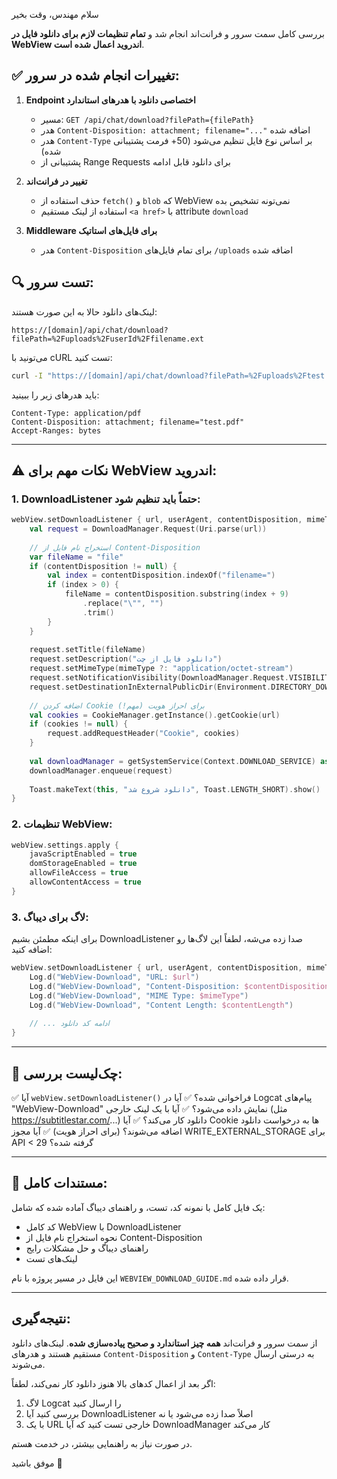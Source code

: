 سلام مهندس، وقت بخیر

بررسی کامل سمت سرور و فرانت‌اند انجام شد و **تمام تنظیمات لازم برای دانلود فایل در WebView اندروید اعمال شده است**.

## ✅ تغییرات انجام شده در سرور:

1. **Endpoint اختصاصی دانلود با هدرهای استاندارد**
   - مسیر: `GET /api/chat/download?filePath={filePath}`
   - هدر `Content-Disposition: attachment; filename="..."` اضافه شده
   - هدر `Content-Type` بر اساس نوع فایل تنظیم می‌شود (50+ فرمت پشتیبانی شده)
   - پشتیبانی از Range Requests برای دانلود قابل ادامه

2. **تغییر در فرانت‌اند**
   - حذف استفاده از `fetch()` و `blob` که WebView نمی‌تونه تشخیص بده
   - استفاده از لینک مستقیم `<a href>` با attribute `download`

3. **Middleware برای فایل‌های استاتیک**
   - هدر `Content-Disposition` برای تمام فایل‌های `/uploads` اضافه شده

## 🔍 تست سرور:

لینک‌های دانلود حالا به این صورت هستند:
```
https://[domain]/api/chat/download?filePath=%2Fuploads%2FuserId%2Ffilename.ext
```

می‌تونید با cURL تست کنید:
```bash
curl -I "https://[domain]/api/chat/download?filePath=%2Fuploads%2Ftest.pdf"
```

باید هدرهای زیر را ببینید:
```
Content-Type: application/pdf
Content-Disposition: attachment; filename="test.pdf"
Accept-Ranges: bytes
```

---

## ⚠️ نکات مهم برای WebView اندروید:

### 1. DownloadListener حتماً باید تنظیم شود:

```kotlin
webView.setDownloadListener { url, userAgent, contentDisposition, mimeType, contentLength ->
    val request = DownloadManager.Request(Uri.parse(url))
    
    // استخراج نام فایل از Content-Disposition
    var fileName = "file"
    if (contentDisposition != null) {
        val index = contentDisposition.indexOf("filename=")
        if (index > 0) {
            fileName = contentDisposition.substring(index + 9)
                .replace("\"", "")
                .trim()
        }
    }
    
    request.setTitle(fileName)
    request.setDescription("دانلود فایل از چت")
    request.setMimeType(mimeType ?: "application/octet-stream")
    request.setNotificationVisibility(DownloadManager.Request.VISIBILITY_VISIBLE_NOTIFY_COMPLETED)
    request.setDestinationInExternalPublicDir(Environment.DIRECTORY_DOWNLOADS, fileName)
    
    // اضافه کردن Cookie برای احراز هویت (مهم!)
    val cookies = CookieManager.getInstance().getCookie(url)
    if (cookies != null) {
        request.addRequestHeader("Cookie", cookies)
    }
    
    val downloadManager = getSystemService(Context.DOWNLOAD_SERVICE) as DownloadManager
    downloadManager.enqueue(request)
    
    Toast.makeText(this, "دانلود شروع شد", Toast.LENGTH_SHORT).show()
}
```

### 2. تنظیمات WebView:

```kotlin
webView.settings.apply {
    javaScriptEnabled = true
    domStorageEnabled = true
    allowFileAccess = true
    allowContentAccess = true
}
```

### 3. لاگ برای دیباگ:

برای اینکه مطمئن بشیم DownloadListener صدا زده می‌شه، لطفاً این لاگ‌ها رو اضافه کنید:

```kotlin
webView.setDownloadListener { url, userAgent, contentDisposition, mimeType, contentLength ->
    Log.d("WebView-Download", "URL: $url")
    Log.d("WebView-Download", "Content-Disposition: $contentDisposition")
    Log.d("WebView-Download", "MIME Type: $mimeType")
    Log.d("WebView-Download", "Content Length: $contentLength")
    
    // ... ادامه کد دانلود
}
```

---

## 🎯 چک‌لیست بررسی:

✅ آیا `webView.setDownloadListener()` فراخوانی شده؟
✅ آیا در Logcat پیام‌های "WebView-Download" نمایش داده می‌شود؟
✅ آیا با یک لینک خارجی (مثل https://subtitlestar.com/...) دانلود کار می‌کند؟
✅ آیا Cookie ها به درخواست دانلود اضافه می‌شوند؟ (برای احراز هویت)
✅ آیا مجوز WRITE_EXTERNAL_STORAGE برای API < 29 گرفته شده؟

---

## 📄 مستندات کامل:

یک فایل کامل با نمونه کد، تست، و راهنمای دیباگ آماده شده که شامل:
- کد کامل WebView با DownloadListener
- نحوه استخراج نام فایل از Content-Disposition
- راهنمای دیباگ و حل مشکلات رایج
- لینک‌های تست

این فایل در مسیر پروژه با نام `WEBVIEW_DOWNLOAD_GUIDE.md` قرار داده شده.

---

## نتیجه‌گیری:

از سمت سرور و فرانت‌اند **همه چیز استاندارد و صحیح پیاده‌سازی شده**. لینک‌های دانلود مستقیم هستند و هدرهای `Content-Disposition` و `Content-Type` به درستی ارسال می‌شوند.

اگر بعد از اعمال کدهای بالا هنوز دانلود کار نمی‌کند، لطفاً:
1. لاگ Logcat را ارسال کنید
2. بررسی کنید آیا DownloadListener اصلاً صدا زده می‌شود یا نه
3. با یک URL خارجی تست کنید که آیا DownloadManager کار می‌کند

در صورت نیاز به راهنمایی بیشتر، در خدمت هستم.

موفق باشید 🙏

